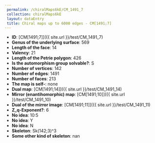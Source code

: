 ```yaml
--- 
 permalink: /chiralMaps6kE/CM_1491_7 
 collection: chiralMaps6kE
 layout: dataEntry
 title: Chiral maps up to 6000 edges - CM[1491;7]
---
```


- **ID**: [CM[1491;7]]({{ site.url }}/test/CM_1491_7)
- **Genus of the underlying surface**: 569
- **Length of the face**: 14
- **Valency**: 21
- **Length of the Petrie polygon**: 426
- **Is the automorphism group solvable?**: S
- **Number of vertices**: 142
- **Number of edges**: 1491
- **Number of faces**: 213
- **The map is self-**: none
- **Dual map**: [CM[1491;14]]({{ site.url }}/test/CM_1491_14)
- **Mirror (enantihomorphic) map**: [CM[1491;10]]({{ site.url }}/test/CM_1491_10)
- **Dual of the mirror image**: [CM[1491;11]]({{ site.url }}/test/CM_1491_11)
- **Z_q-Exponent?**: 6
- **No idea**:  10:5
- **No idea**: Y
- **No idea**: N
- **Skeleton**: Sk(142;3)^3
- **Some other kind of skeleton**: nan
